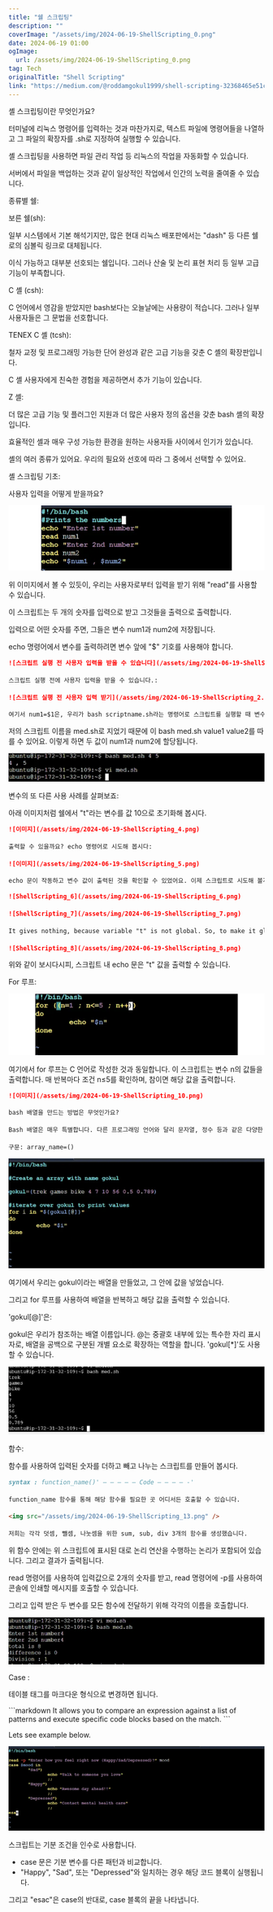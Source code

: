 ```yaml
---
title: "쉘 스크립팅"
description: ""
coverImage: "/assets/img/2024-06-19-ShellScripting_0.png"
date: 2024-06-19 01:00
ogImage: 
  url: /assets/img/2024-06-19-ShellScripting_0.png
tag: Tech
originalTitle: "Shell Scripting"
link: "https://medium.com/@roddamgokul1999/shell-scripting-32368465e51c"
---
```



셸 스크립팅이란 무엇인가요?

터미널에 리눅스 명령어를 입력하는 것과 마찬가지로, 텍스트 파일에 명령어들을 나열하고 그 파일의 확장자를 .sh로 지정하여 실행할 수 있습니다.

셸 스크립팅을 사용하면 파일 관리 작업 등 리눅스의 작업을 자동화할 수 있습니다.

서버에서 파일을 백업하는 것과 같이 일상적인 작업에서 인간의 노력을 줄여줄 수 있습니다.

<div class="content-ad"></div>

종류별 쉘:

보른 쉘(sh):

일부 시스템에서 기본 해석기지만, 많은 현대 리눅스 배포판에서는 "dash" 등 다른 쉘로의 심볼릭 링크로 대체됩니다.

이식 가능하고 대부분 선호되는 쉘입니다. 그러나 산술 및 논리 표현 처리 등 일부 고급 기능이 부족합니다.

<div class="content-ad"></div>

C 셸 (csh):

C 언어에서 영감을 받았지만 bash보다는 오늘날에는 사용량이 적습니다. 그러나 일부 사용자들은 그 문법을 선호합니다.

TENEX C 셸 (tcsh):

철자 교정 및 프로그래밍 가능한 단어 완성과 같은 고급 기능을 갖춘 C 셸의 확장판입니다.

<div class="content-ad"></div>

C 셸 사용자에게 친숙한 경험을 제공하면서 추가 기능이 있습니다.

Z 셸:

더 많은 고급 기능 및 플러그인 지원과 더 많은 사용자 정의 옵션을 갖춘 bash 셸의 확장입니다.

효율적인 셸과 매우 구성 가능한 환경을 원하는 사용자들 사이에서 인기가 있습니다.

<div class="content-ad"></div>

셸의 여러 종류가 있어요. 우리의 필요와 선호에 따라 그 중에서 선택할 수 있어요.

셸 스크립팅 기초:

사용자 입력을 어떻게 받을까요?

![이미지](/assets/img/2024-06-19-ShellScripting_0.png)

<div class="content-ad"></div>

위 이미지에서 볼 수 있듯이, 우리는 사용자로부터 입력을 받기 위해 "read"를 사용할 수 있습니다.

이 스크립트는 두 개의 숫자를 입력으로 받고 그것들을 출력으로 출력합니다.

입력으로 어떤 숫자를 주면, 그들은 변수 num1과 num2에 저장됩니다.

echo 명령어에서 변수를 출력하려면 변수 앞에 "$" 기호를 사용해야 합니다.

<div class="content-ad"></div>

```markdown
![스크립트 실행 전 사용자 입력을 받을 수 있습니다](/assets/img/2024-06-19-ShellScripting_1.png)

스크립트 실행 전에 사용자 입력을 받을 수 있습니다.:

![스크립트 실행 전 사용자 입력 받기](/assets/img/2024-06-19-ShellScripting_2.png)

여기서 num1=$1은, 우리가 bash scriptname.sh라는 명령어로 스크립트를 실행할 때 변수에 값을 제공할 것으로 예상됩니다.
```

<div class="content-ad"></div>

저의 스크립트 이름을 med.sh로 지었기 때문에 이 bash med.sh value1 value2를 따를 수 있어요. 이렇게 하면 두 값이 num1과 num2에 할당됩니다.

![image](./assets/img/2024-06-19-ShellScripting_3.png)

변수의 또 다른 사용 사례를 살펴보죠:

아래 이미지처럼 쉘에서 "t"라는 변수를 값 10으로 초기화해 봅시다.

<div class="content-ad"></div>

```markdown
![이미지](/assets/img/2024-06-19-ShellScripting_4.png)

출력할 수 있을까요? echo 명령어로 시도해 봅시다:

![이미지](/assets/img/2024-06-19-ShellScripting_5.png)

echo 문이 작동하고 변수 값이 출력된 것을 확인할 수 있었어요. 이제 스크립트로 시도해 볼게요:
```

<div class="content-ad"></div>

```Markdown
![ShellScripting_6](/assets/img/2024-06-19-ShellScripting_6.png)

![ShellScripting_7](/assets/img/2024-06-19-ShellScripting_7.png)

It gives nothing, because variable "t" is not global. So, to make it global, we should export the variable with the command `export t`.

![ShellScripting_8](/assets/img/2024-06-19-ShellScripting_8.png)
```

<div class="content-ad"></div>

위와 같이 보시다시피, 스크립트 내 echo 문은 "t" 값을 출력할 수 있습니다.

For 루프:

![이미지](/assets/img/2024-06-19-ShellScripting_9.png)

여기에서 for 루프는 C 언어로 작성한 것과 동일합니다. 이 스크립트는 변수 n의 값들을 출력합니다. 매 반복마다 조건 n≤5를 확인하며, 참이면 해당 값을 출력합니다.

<div class="content-ad"></div>

```markdown
![이미지](/assets/img/2024-06-19-ShellScripting_10.png)

bash 배열을 만드는 방법은 무엇인가요?

Bash 배열은 매우 특별합니다. 다른 프로그래밍 언어와 달리 문자열, 정수 등과 같은 다양한 유형의 요소를 저장할 수 있습니다.

구문: array_name=()
```

<div class="content-ad"></div>

<img src="/assets/img/2024-06-19-ShellScripting_11.png" />

여기에서 우리는 gokul이라는 배열을 만들었고, 그 안에 값을 넣었습니다.

그리고 for 루프를 사용하여 배열을 반복하고 해당 값을 출력할 수 있습니다.

'gokul[@]'은:

<div class="content-ad"></div>

gokul은 우리가 참조하는 배열 이름입니다. @는 중괄호 내부에 있는 특수한 자리 표시자로, 배열을 공백으로 구분된 개별 요소로 확장하는 역할을 합니다. 'gokul[*]'도 사용할 수 있습니다.

![image](/assets/img/2024-06-19-ShellScripting_12.png)

함수:

함수를 사용하여 입력된 숫자를 더하고 빼고 나누는 스크립트를 만들어 봅시다.

<div class="content-ad"></div>

```markdown
syntax : function_name()' — — — — — Code — — — — -'

function_name 함수를 통해 해당 함수를 필요한 곳 어디서든 호출할 수 있습니다.

<img src="/assets/img/2024-06-19-ShellScripting_13.png" />

저희는 각각 덧셈, 뺄셈, 나눗셈을 위한 sum, sub, div 3개의 함수를 생성했습니다.
```

<div class="content-ad"></div>

위 함수 안에는 위 스크립트에 표시된 대로 논리 연산을 수행하는 논리가 포함되어 있습니다. 그리고 결과가 출력됩니다.

read 명령어를 사용하여 입력값으로 2개의 숫자를 받고, read 명령어에 -p를 사용하여 콘솔에 인쇄할 메시지를 호출할 수 있습니다.

그리고 입력 받은 두 변수를 모든 함수에 전달하기 위해 각각의 이름을 호출합니다.

![이미지](/assets/img/2024-06-19-ShellScripting_14.png)

<div class="content-ad"></div>

Case :

테이블 태그를 마크다운 형식으로 변경하면 됩니다.

\```markdown
It allows you to compare an expression against a list of patterns and execute specific code blocks based on the match.
\```

Lets see example below.

![Shell Scripting Example](/assets/img/2024-06-19-ShellScripting_15.png)

<div class="content-ad"></div>

스크립트는 기분 조건을 인수로 사용합니다.

- case 문은 기분 변수를 다른 패턴과 비교합니다.
- "Happy", "Sad", 또는 "Depressed"와 일치하는 경우 해당 코드 블록이 실행됩니다.

그리고 "esac"은 case의 반대로, case 블록의 끝을 나타냅니다.
